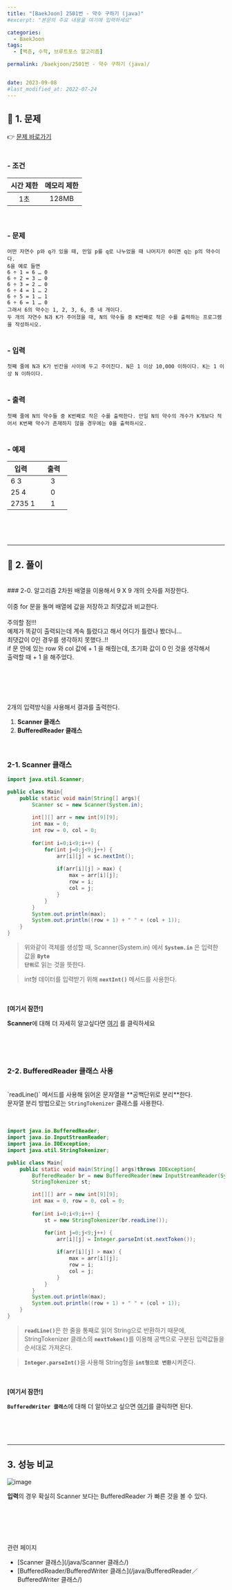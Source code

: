 ```yaml
---
title: "[BaekJoon] 2501번 - 약수 구하기 (java)"
#excerpt: "본문의 주요 내용을 여기에 입력하세요"

categories:
  - BaekJoon
tags:
  - [백준, 수학, 브루트포스 알고리즘]

permalink: /baekjoon/2501번 - 약수 구하기 (java)/


date: 2023-09-08
#last_modified_at: 2022-07-24
---
```


## 📌 1. 문제
👉 [문제 바로가기](https://www.acmicpc.net/problem/2501)<br><br>
###  - 조건
  
| 시간 제한 | 메모리 제한 |
|:--------:|:--------:|
|1초|128MB|

<br>

### - 문제
```어떤 자연수 p와 q가 있을 때, 만일 p를 q로 나누었을 때 나머지가 0이면 q는 p의 약수이다. ```<br>
```6을 예로 들면```<br>
```6 ÷ 1 = 6 … 0```<br>
```6 ÷ 2 = 3 … 0```<br>
```6 ÷ 3 = 2 … 0```<br>
```6 ÷ 4 = 1 … 2```<br>
```6 ÷ 5 = 1 … 1```<br>
```6 ÷ 6 = 1 … 0```<br>
```그래서 6의 약수는 1, 2, 3, 6, 총 네 개이다.```<br>
```두 개의 자연수 N과 K가 주어졌을 때, N의 약수들 중 K번째로 작은 수를 출력하는 프로그램을 작성하시오.```
<br><br>

### - 입력
```첫째 줄에 N과 K가 빈칸을 사이에 두고 주어진다. N은 1 이상 10,000 이하이다. K는 1 이상 N 이하이다.```
<br><br>

### - 출력
```첫째 줄에 N의 약수들 중 K번째로 작은 수를 출력한다. 만일 N의 약수의 개수가 K개보다 적어서 K번째 약수가 존재하지 않을 경우에는 0을 출력하시오.```
<br><br>

### - 예제
  
| &nbsp;&nbsp;입력&nbsp;&nbsp; | &nbsp;&nbsp; 출력&nbsp;&nbsp; |
|:--------|:--------:|
|6 3|3|
|25 4|0|
|2735 1|1|

<br><br><br>

---
## 📌 2. 풀이
<br>
### 2-0. 알고리즘
<span class="color">2차원 배열</span>을 이용해서 9 X 9 개의 숫자를 저장한다.<br><br>
이중 for 문을 돌며 배열에 값을 저장하고 최댓값과 비교한다.<br><br>
주의할 점!!!<br>
예제가 똑같이 출력되는데 계속 틀렸다고 해서 어디가 틀렸나 봤더니...<br>
최댓값이 0인 경우를 생각하지 못했다..!!<br>
if 문 안에 있는 row 와 col 값에 + 1 을 해줬는데, 초기화 값이 0 인 것을 생각해서<br>
출력할 때 + 1 을 해주었다. 

<br><br><br><br>

2개의 입력방식을 사용해서 결과를 출력한다.
1. <b>Scanner 클래스</b>
2. <b>BufferedReader 클래스</b>
<br><br><br>


### 2-1. Scanner 클래스
```java
import java.util.Scanner;

public class Main{
    public static void main(String[] args){
        Scanner sc = new Scanner(System.in);
        
        int[][] arr = new int[9][9];
        int max = 0;
        int row = 0, col = 0;
        
        for(int i=0;i<9;i++) {
        	for(int j=0;j<9;j++) {
        		arr[i][j] = sc.nextInt();
        	
	        	if(arr[i][j] > max) {
	        		max = arr[i][j];
	        		row = i;
	        		col = j;
	        	}
        	}
        }
        System.out.println(max);
        System.out.println((row + 1) + " " + (col + 1));
    }
}
```
> 위와같이 객체를 생성할 때, Scanner(System.in) 에서 <code><b>System.in</b></code> 은 입력한 값을 <code><b>Byte 단위</b></code>로 읽는 것을 뜻한다.

> int형 데이터를 입력받기 위해 <code><b>nextInt()</b></code> 메서드를 사용한다.

<br><br>
<b>[여기서 잠깐!]</b>
<div class="box"><b>Scanner</b>에 대해 더 자세히 알고싶다면 <a href="/java/Scanner 클래스/" class="underline"> 여기</a> 를 클릭하세요</div>

<br><br><br>

### 2-2. BufferedReader 클래스 사용
<br>
`readLine()` 메서드를 사용해 읽어온 문자열을 **공백단위로 분리**한다.<br>
문자열 분리 방법으로는 <code>StringTokenizer</code> 클래스를 사용한다.
<br><br><br>

```java
import java.io.BufferedReader;
import java.io.InputStreamReader;
import java.io.IOException;
import java.util.StringTokenizer;

public class Main{
    public static void main(String[] args)throws IOException{
        BufferedReader br = new BufferedReader(new InputStreamReader(System.in));
        StringTokenizer st;

        int[][] arr = new int[9][9];
        int max = 0, row = 0, col = 0;
        
        for(int i=0;i<9;i++) {
            st = new StringTokenizer(br.readLine());

        	for(int j=0;j<9;j++) {
        		arr[i][j] = Integer.parseInt(st.nextToken());
        	
	        	if(arr[i][j] > max) {
	        		max = arr[i][j];
	        		row = i;
	        		col = j;
	        	}
        	}
        }
        System.out.println(max);
        System.out.println((row + 1) + " " + (col + 1));
    }
}
```
> <code><b>readLine()</b></code>은 한 줄을 통째로 읽어 String으로 반환하기 때문에, StringTokenizer 클래스의 <code><b>nextToken()</b></code>를 이용해 공백으로 구분된 입력값들을 순서대로 가져온다.

> <code><b>Integer.parseInt()</b></code>을 사용해 String형을 <code><b>int형으로 변환</b></code>시켜준다.

<br><br>
<b>[여기서 잠깐!]</b>
<div class="box"><code><b>BufferedWriter 클래스</b></code>에 대해 더 알아보고 싶으면 <a href="/java/BufferedReader／BufferedWriter 클래스/" class="underline"> 여기</a>를 클릭하면 된다.</div>

<br><br><br>

---
## 3. 성능 비교
![image](https://github.com/cjoungi/cjoungi.github.io/assets/113075984/41592f55-8ae6-4933-aa0c-f068dad7d2f2)

<b>입력</b>의 경우 확실히 Scanner 보다는 <span class="color">BufferedReader</span> 가 빠른 것을 볼 수 있다.<br><br>

<br><br><br><br>
<span class="color">관련 페이지</span><br>
- [Scanner 클래스](/java/Scanner 클래스/)
- [BufferedReader/BufferedWriter 클래스](/java/BufferedReader／BufferedWriter 클래스/)
<br><br><br>